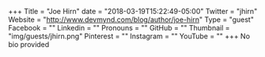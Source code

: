 +++
Title = "Joe Hirn"
date = "2018-03-19T15:22:49-05:00"
Twitter = "jhirn"
Website = "http://www.devmynd.com/blog/author/joe-hirn"
Type = "guest"
Facebook = ""
Linkedin = ""
Pronouns = ""
GitHub = ""
Thumbnail = "img/guests/jhirn.png"
Pinterest = ""
Instagram = ""
YouTube = ""
+++
No bio provided
